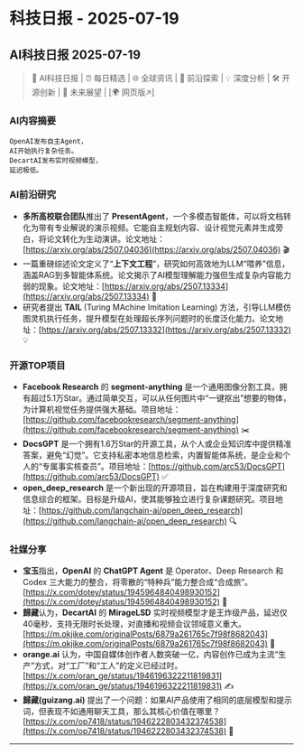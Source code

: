 # 科技日报 - 2025-07-19

## AI科技日报 2025-07-19
> 🤖 AI科技日报 | ⏰ 每日精选 | 🌐 全球资讯 | 🔬 前沿探索 | 💡 深度分析 | 🛠️ 开源创新 | 🚀 未来展望 | [🌍 网页版↗️]
### **AI内容摘要**
```
OpenAI发布自主Agent，
AI开始执行复杂任务。
DecartAI发布实时视频模型，
延迟极低。
```
### AI前沿研究
*   **多所高校联合团队**推出了 **PresentAgent**，一个多模态智能体，可以将文档转化为带有专业解说的演示视频。它能自主规划内容、设计视觉元素并生成旁白，将论文转化为生动演讲。论文地址：[https://arxiv.org/abs/2507.04036](https://arxiv.org/abs/2507.04036) 🎬
*   一篇重磅综述论文定义了“**上下文工程**”，研究如何高效地为LLM“喂养”信息，涵盖RAG到多智能体系统。论文揭示了AI模型理解能力强但生成复杂内容能力弱的现象。论文地址：[https://arxiv.org/abs/2507.13334](https://arxiv.org/abs/2507.13334) 🧠
*   研究者提出 **TAIL** (Turing MAchine Imitation Learning) 方法，引导LLM模仿图灵机执行任务，提升模型在处理超长序列问题时的长度泛化能力。论文地址：[https://arxiv.org/abs/2507.13332](https://arxiv.org/abs/2507.13332) 💡
### 开源TOP项目
*   **Facebook Research** 的 **segment-anything** 是一个通用图像分割工具，拥有超过5.1万Star。通过简单交互，可以从任何图片中“一键抠出”想要的物体，为计算机视觉任务提供强大基础。项目地址：[https://github.com/facebookresearch/segment-anything](https://github.com/facebookresearch/segment-anything) ✂️
*   **DocsGPT** 是一个拥有1.6万Star的开源工具，从个人或企业知识库中提供精准答案，避免“幻觉”。它支持私密本地信息检索，内置智能体系统，是企业和个人的“专属事实核查员”。项目地址：[https://github.com/arc53/DocsGPT](https://github.com/arc53/DocsGPT) ✅
*   **open_deep_research** 是一个新出现的开源项目，旨在构建用于深度研究和信息综合的框架。目标是升级AI，使其能够独立进行复杂课题研究。项目地址：[https://github.com/langchain-ai/open_deep_research](https://github.com/langchain-ai/open_deep_research) 🔍
### 社媒分享
*   **宝玉**指出，**OpenAI** 的 **ChatGPT Agent** 是 Operator、Deep Research 和 Codex 三大能力的整合，将零散的“特种兵”能力整合成“合成旅”。[https://x.com/dotey/status/1945964840498930152](https://x.com/dotey/status/1945964840498930152) 🤖
*   **歸藏**认为，**DecartAI** 的 **MirageLSD** 实时视频模型才是王炸级产品，延迟仅40毫秒，支持无限时长处理，对直播和视频会议领域意义重大。[https://m.okjike.com/originalPosts/6879a261765c7f98f8682043](https://m.okjike.com/originalPosts/6879a261765c7f98f8682043) 🤯
*   **orange.ai** 认为，中国自媒体创作者人数突破一亿，内容创作已成为主流“生产”方式，对“工厂”和“工人”的定义已经过时。[https://x.com/oran_ge/status/1946196322211819831](https://x.com/oran_ge/status/1946196322211819831) ✍️
*   **歸藏(guizang.ai)** 提出了一个问题：如果AI产品使用了相同的底层模型和提示词，但表现不如通用聊天工具，那么其核心价值在哪里？[https://x.com/op7418/status/1946222803432374538](https://x.com/op7418/status/1946222803432374538) 🤔
---